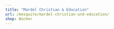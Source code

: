 ```yaml
---
title: "Mardel Christian & Education"
url: /mesquite/mardel-christian-und-education/
shop: Bücher
---
```

